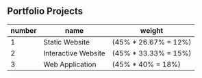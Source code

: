 ## Portfolio Projects

number | name | weight
--- | --- | ---
1 | Static Website | (45% * 26.67% = 12%)
2 | Interactive Website | (45% * 33.33% = 15%)
3 | Web Application | (45% * 40% = 18%)
